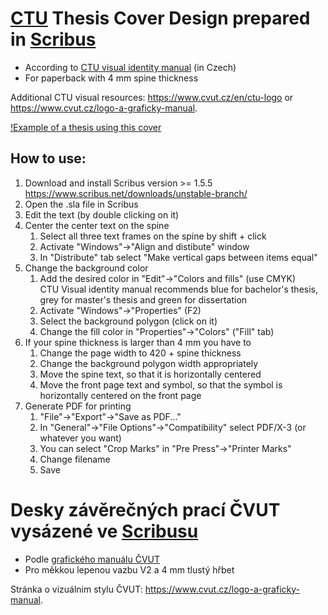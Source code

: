 # [CTU](https://www.cvut.cz/en/welcome-to-ctu) Thesis Cover Design prepared in [Scribus](https://www.scribus.net/)
- According to [CTU visual identity manual](https://www.cvut.cz/sites/default/files/content/e254fb38-e72d-463b-8c9f-cb0435416f29/cs/20170328-graficky-manual-identity-cvut-v-praze.pdf) (in Czech)
- For paperback with 4 mm spine thickness

Additional CTU visual resources: https://www.cvut.cz/en/ctu-logo or https://www.cvut.cz/logo-a-graficky-manual.

[!Example of a thesis using this cover](examples/Patrik/front.jpg)

## How to use:
1. Download and install Scribus version >= 1.5.5 https://www.scribus.net/downloads/unstable-branch/
1. Open the .sla file in Scribus
1. Edit the text (by double clicking on it)
1. Center the center text on the spine
    1. Select all three text frames on the spine by shift + click
    1. Activate "Windows"->"Align and distibute" window
    1. In "Distribute" tab select "Make vertical gaps between items equal"
1. Change the background color
    1. Add the desired color in "Edit"->"Colors and fills" (use CMYK)  
    CTU Visual identity manual recommends blue for bachelor's thesis, grey for master's thesis and green for dissertation
    1. Activate "Windows"->"Properties" (F2)
    1. Select the background polygon (click on it)
    1. Change the fill color in "Properties"->"Colors" ("Fill" tab)
1. If your spine thickness is larger than 4 mm you have to
    1. Change the page width to 420 + spine thickness
    1. Change the background polygon width appropriately
    1. Move the spine text, so that it is horizontally centered
    1. Move the front page text and symbol, so that the symbol is horizontally centered on the front page
1. Generate PDF for printing
    1. "File"->"Export"->"Save as PDF..."
    1. In "General"->"File Options"->"Compatibility" select PDF/X-3 (or whatever you want)
    1. You can select "Crop Marks" in "Pre Press"->"Printer Marks"
    1. Change filename
    1. Save


# Desky závěrečných prací ČVUT vysázené ve [Scribusu](https://www.scribus.net/)
- Podle [grafického manuálu ČVUT](https://www.cvut.cz/sites/default/files/content/e254fb38-e72d-463b-8c9f-cb0435416f29/cs/20170328-graficky-manual-identity-cvut-v-praze.pdf)
- Pro měkkou lepenou vazbu V2 a 4 mm tlustý hřbet

Stránka o vizuálnim stylu ČVUT: https://www.cvut.cz/logo-a-graficky-manual.
